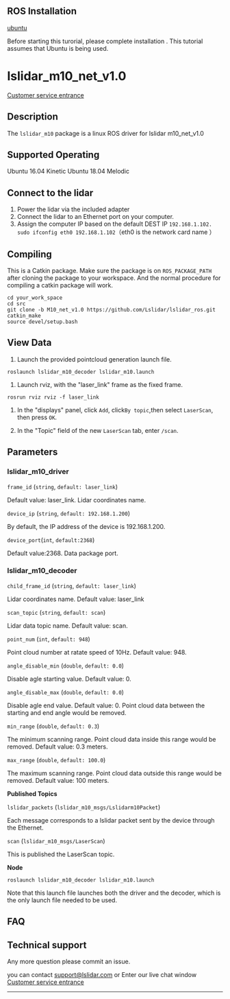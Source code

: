 ROS Installation
-----

[ubuntu](http://wiki.ros.org/Installation/Ubuntu)

Before starting this turorial, please complete installation . This tutorial assumes that Ubuntu is being used.

# lslidar_m10_net_v1.0
[Customer service entrance](https://1893520.s5.udesk.cn/im_client/?web_plugin_id=502)
## Description

The `lslidar_m10` package is a linux ROS driver for lslidar m10_net_v1.0

Supported Operating
----

Ubuntu 16.04 Kinetic
Ubuntu 18.04 Melodic

## Connect to the lidar

1. Power the lidar via the included adapter
2. Connect the lidar to an Ethernet port on your computer.
3. Assign the computer IP based on the default DEST IP `192.168.1.102.` <br>`sudo ifconfig eth0 192.168.1.102`（eth0 is the network card name ）<br>

## Compiling

This is a Catkin package. Make sure the package is on `ROS_PACKAGE_PATH`  after cloning the package to your workspace. And the normal procedure for compiling a catkin package will work.

```
cd your_work_space
cd src
git clone -b M10_net_v1.0 https://github.com/Lslidar/lslidar_ros.git
catkin_make
source devel/setup.bash
```

## View Data

1. Launch the provided pointcloud generation launch file.

```
roslaunch lslidar_m10_decoder lslidar_m10.launch
```

1. Launch rviz, with the "laser_link" frame as the fixed frame.

```
rosrun rviz rviz -f laser_link
```

1. In the "displays" panel, click `Add`, click`By topic`,then select `LaserScan`, then press `OK`.

2. In the "Topic" field of the new `LaserScan` tab, enter `/scan`.

## **Parameters**

### lslidar_m10_driver

`frame_id` (`string`, `default: laser_link`)

Default value: laser_link. Lidar coordinates name.

`device_ip` (`string`, `default: 192.168.1.200`)

By default, the IP address of the device is 192.168.1.200.

`device_port`(`int`, `default:2368`)

Default value:2368. Data package port. 


### lslidar_m10_decoder

`child_frame_id` (`string`, `default: laser_link`)

Lidar coordinates name. Default value: laser_link

`scan_topic` (`string`, `default: scan`)

Lidar data topic name. Default value: scan.

`point_num` (`int`, `default: 948`)

Point cloud number at ratate speed of 10Hz. Default value: 948.

`angle_disable_min` (`double`, `default: 0.0`)

Disable agle starting value. Default value: 0.

`angle_disable_max` (`double`, `default: 0.0`)

Disable agle end value. Default value: 0. Point cloud data between the starting and end angle would be removed.

`min_range` (`double`, `default: 0.3`)

The minimum scanning range. Point cloud data inside this range would be removed. Default value: 0.3 meters.

`max_range` (`double`, `default: 100.0`)

The maximum scanning range. Point cloud data outside this range would be removed. Default value: 100 meters.

**Published Topics**

`lslidar_packets` (`lslidar_m10_msgs/Lslidarm10Packet`)

Each message corresponds to a lslidar packet sent by the device through the Ethernet.

`scan` (`lslidar_m10_msgs/LaserScan`)

This is published the LaserScan topic.

**Node**

```
roslaunch lslidar_m10_decoder lslidar_m10.launch
```

Note that this launch file launches both the driver and the decoder, which is the only launch file needed to be used.


## FAQ

## Technical support

Any more question please commit an issue.

you can contact support@lslidar.com
or Enter our live chat window
[Customer service entrance](https://1893520.s5.udesk.cn/im_client/?web_plugin_id=502)



****
